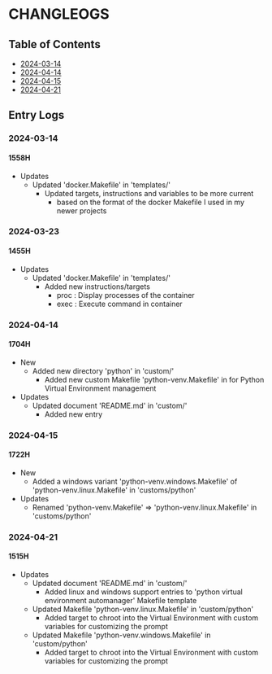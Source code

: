 # CHANGLEOGS

## Table of Contents
+ [2024-03-14](#2024-03-14)
+ [2024-04-14](#2024-04-14)
+ [2024-04-15](#2024-04-15)
+ [2024-04-21](#2024-04-21)

## Entry Logs
### 2024-03-14
#### 1558H
- Updates
    - Updated 'docker.Makefile' in 'templates/'
        - Updated targets, instructions and variables to be more current 
            + based on the format of the docker Makefile I used in my newer projects

### 2024-03-23
#### 1455H
- Updates
    - Updated 'docker.Makefile' in 'templates/'
        - Added new instructions/targets
            + proc : Display processes of the container
            + exec : Execute command in container

### 2024-04-14
#### 1704H
- New
    - Added new directory 'python' in 'custom/'
        + Added new custom Makefile 'python-venv.Makefile' in for Python Virtual Environment management
- Updates
    - Updated document 'README.md' in 'custom/'
        + Added new entry

### 2024-04-15
#### 1722H
- New
    + Added a windows variant 'python-venv.windows.Makefile' of 'python-venv.linux.Makefile' in 'customs/python'
- Updates
    + Renamed 'python-venv.Makefile' => 'python-venv.linux.Makefile' in 'customs/python'

### 2024-04-21
#### 1515H
- Updates
    - Updated document 'README.md' in 'custom/'
        + Added linux and windows support entries to 'python virtual environment automanager' Makefile template
    - Updated Makefile 'python-venv.linux.Makefile' in 'custom/python'
        + Added target to chroot into the Virtual Environment with custom variables for customizing the prompt
    - Updated Makefile 'python-venv.windows.Makefile' in 'custom/python'
        + Added target to chroot into the Virtual Environment with custom variables for customizing the prompt

